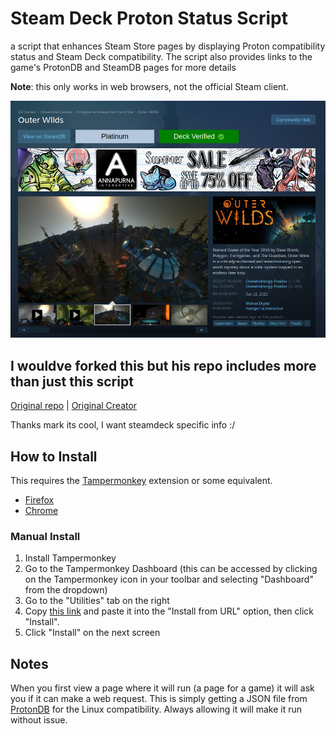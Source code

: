 # Steam Deck Proton Status Script

a script that enhances Steam Store pages by displaying Proton compatibility status and Steam Deck compatibility. The script also provides links to the game's ProtonDB and SteamDB pages for more details

**Note**: this only works in web browsers, not the official Steam client.

![Preview Image](./preview.png)

## I wouldve forked this but his repo includes more than just this script
[Original repo](https://github.com/mkwsnyder/marks-user-scripts/tree/master/scripts/marks-steam-script) | [Original Creator](https://github.com/mkwsnyder)

Thanks mark its cool, I want steamdeck specific info :/

## How to Install

This requires the [Tampermonkey](https://www.tampermonkey.net/) extension or some equivalent.

- [Firefox](https://addons.mozilla.org/en-US/firefox/addon/tampermonkey/)
- [Chrome](https://chrome.google.com/webstore/detail/tampermonkey/dhdgffkkebhmkfjojejmpbldmpobfkfo)

### Manual Install

1. Install Tampermonkey
2. Go to the Tampermonkey Dashboard (this can be accessed by clicking on the Tampermonkey icon in your toolbar and selecting "Dashboard" from the dropdown)
3. Go to the "Utilities" tab on the right
4. Copy [this link](https://raw.githubusercontent.com/mkwsnyder/marks-user-scripts/main/scripts/marks-steam-script/script.js) and paste it into the "Install from URL" option, then click "Install".
5. Click "Install" on the next screen

## Notes

When you first view a page where it will run (a page for a game) it will ask you if it can make a web request. This is simply getting a JSON file from [ProtonDB](https://www.protondb.com/) for the Linux compatibility. Always allowing it will make it run without issue.